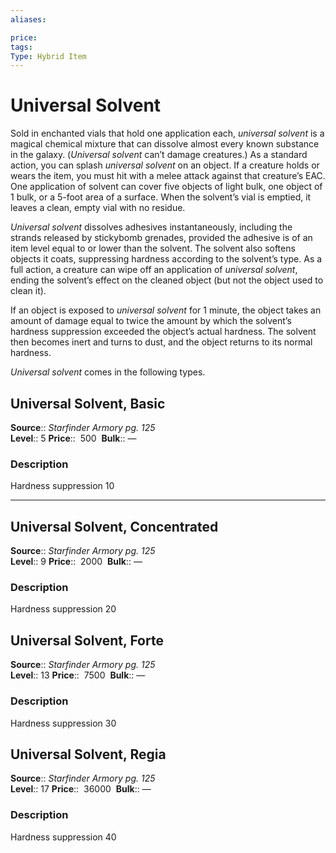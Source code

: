```yaml
---
aliases: 

price:  
tags: 
Type: Hybrid Item
---
```


# Universal Solvent

Sold in enchanted vials that hold one application each, _universal solvent_ is a magical chemical mixture that can dissolve almost every known substance in the galaxy. (_Universal solvent_ can’t damage creatures.) As a standard action, you can splash _universal solvent_ on an object. If a creature holds or wears the item, you must hit with a melee attack against that creature’s EAC. One application of solvent can cover five objects of light bulk, one object of 1 bulk, or a 5-foot area of a surface. When the solvent’s vial is emptied, it leaves a clean, empty vial with no residue.  
  
_Universal solvent_ dissolves adhesives instantaneously, including the strands released by stickybomb grenades, provided the adhesive is of an item level equal to or lower than the solvent. The solvent also softens objects it coats, suppressing hardness according to the solvent’s type. As a full action, a creature can wipe off an application of _universal solvent_, ending the solvent’s effect on the cleaned object (but not the object used to clean it).  
  
If an object is exposed to _universal solvent_ for 1 minute, the object takes an amount of damage equal to twice the amount by which the solvent’s hardness suppression exceeded the object’s actual hardness. The solvent then becomes inert and turns to dust, and the object returns to its normal hardness.  
  
_Universal solvent_ comes in the following types.  

## Universal Solvent, Basic

**Source**:: _Starfinder Armory pg. 125_  
**Level**:: 5
**Price**::  500 
**Bulk**:: —

### Description

Hardness suppression 10

---

## Universal Solvent, Concentrated

**Source**:: _Starfinder Armory pg. 125_  
**Level**:: 9
**Price**::  2000 
**Bulk**:: —

### Description

Hardness suppression 20

## Universal Solvent, Forte

**Source**:: _Starfinder Armory pg. 125_  
**Level**:: 13
**Price**::  7500 
**Bulk**:: —

### Description

Hardness suppression 30

## Universal Solvent, Regia

**Source**:: _Starfinder Armory pg. 125_  
**Level**:: 17
**Price**::  36000 
**Bulk**:: —

### Description

Hardness suppression 40
